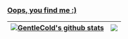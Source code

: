 ### [Oops, you find me :)](https://gentlecold.top)

| <a href="https://github.com/GentleCold"><img align="center" src="https://github-readme-stats.vercel.app/api?username=GentleCold&show_icons=true&include_all_commits=true&hide_border=true&theme=transparent" alt="GentleCold's github stats" /></a> | <a href="https://github.com/GentleCold"><img align="center" src="https://github-readme-stats.vercel.app/api/top-langs/?username=GentleCold&layout=compact&hide_border=true&hide=jupyter%20notebook&theme=transparent" /></a> |
| --------------------------------------------------------------------------------------------------------------------------------------------------------------------------------------------------------------------------------- | ---------------------------------------------------------------------------------------------------------------------------------------------------------------------------------------------------------- |
